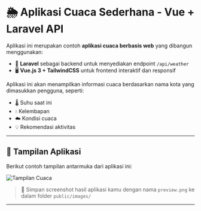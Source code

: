 # 🌦️ Aplikasi Cuaca Sederhana - Vue + Laravel API

Aplikasi ini merupakan contoh **aplikasi cuaca berbasis web** yang dibangun menggunakan:
- 🧠 **Laravel** sebagai backend untuk menyediakan endpoint `/api/weather`
- 🖥️ **Vue.js 3 + TailwindCSS** untuk frontend interaktif dan responsif

Aplikasi ini akan menampilkan informasi cuaca berdasarkan nama kota yang dimasukkan pengguna, seperti:
- 🌡️ Suhu saat ini  
- 💧 Kelembapan  
- ☁️ Kondisi cuaca  
- 💡 Rekomendasi aktivitas  

---

## 📸 Tampilan Aplikasi

Berikut contoh tampilan antarmuka dari aplikasi ini:

![Tampilan Cuaca](./public/images/preview.png)

> 📌 Simpan screenshot hasil aplikasi kamu dengan nama `preview.png` ke dalam folder `public/images/`

---
